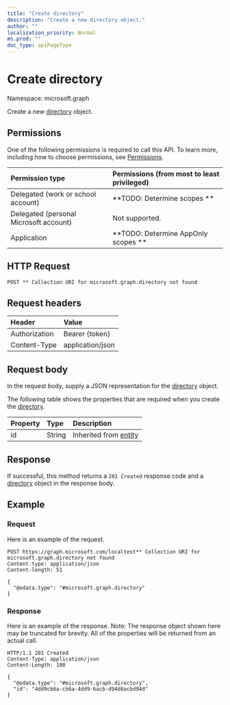 ```yaml
---
title: "Create directory"
description: "Create a new directory object."
author: ""
localization_priority: Normal
ms.prod: ""
doc_type: apiPageType
---
```


# Create directory

Namespace: microsoft.graph

Create a new [directory](../resources/directory.md) object.

## Permissions
One of the following permissions is required to call this API. To learn more, including how to choose permissions, see [Permissions](/concepts/permissions-reference.md).

|Permission type|Permissions (from most to least privileged)|
|:---|:---|
|Delegated (work or school account)|**TODO: Determine scopes **|
|Delegated (personal Microsoft account)|Not supported.|
|Application|**TODO: Determine AppOnly scopes **|

## HTTP Request
<!-- {
  "blockType": "ignored"
}
-->
``` http
POST ** Collection URI for microsoft.graph.directory not found
```

## Request headers
|Header|Value|
|:---|:---|
|Authorization|Bearer {token}|
|Content-Type|application/json|

## Request body
In the request body, supply a JSON representation for the [directory](../resources/directory.md) object.

The following table shows the properties that are required when you create the [directory](../resources/directory.md).

|Property|Type|Description|
|:---|:---|:---|
|id|String| Inherited from [entity](../resources/entity.md)|



## Response
If successful, this method returns a `201 Created` response code and a [directory](../resources/directory.md) object in the response body.

## Example

### Request
Here is an example of the request.
<!-- {
  "blockType": "request",
  "name": "create_directory_from_"
}
-->
``` http
POST https://graph.microsoft.com/localtest** Collection URI for microsoft.graph.directory not found
Content-type: application/json
Content-length: 51

{
  "@odata.type": "#microsoft.graph.directory"
}
```

### Response
Here is an example of the response. Note: The response object shown here may be truncated for brevity. All of the properties will be returned from an actual call.
<!-- {
  "blockType": "response",
  "truncated": true,
  "@odata.type": "microsoft.graph.directory"
}
-->
``` http
HTTP/1.1 201 Created
Content-Type: application/json
Content-Length: 100

{
  "@odata.type": "#microsoft.graph.directory",
  "id": "4dd9cb6a-cb6a-4dd9-6acb-d94d6acbd94d"
}
```

